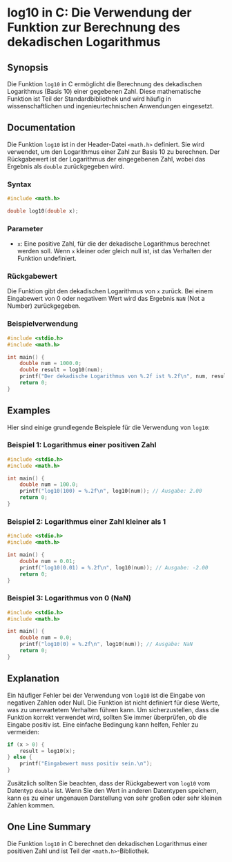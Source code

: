 <!--
Meta Description: # log10 in C: Die Verwendung der Funktion zur Berechnung des dekadischen Logarithmus ## Synopsis Die Funktion `log10` in C ermöglicht die Berechnung d...
Meta Keywords: log10, die, der, logarithmus, ist
-->

# log10 in C: Die Verwendung der Funktion zur Berechnung des dekadischen Logarithmus

## Synopsis
Die Funktion `log10` in C ermöglicht die Berechnung des dekadischen Logarithmus (Basis 10) einer gegebenen Zahl. Diese mathematische Funktion ist Teil der Standardbibliothek und wird häufig in wissenschaftlichen und ingenieurtechnischen Anwendungen eingesetzt.

## Documentation
Die Funktion `log10` ist in der Header-Datei `<math.h>` definiert. Sie wird verwendet, um den Logarithmus einer Zahl zur Basis 10 zu berechnen. Der Rückgabewert ist der Logarithmus der eingegebenen Zahl, wobei das Ergebnis als `double` zurückgegeben wird.

### Syntax
```c
#include <math.h>

double log10(double x);
```

### Parameter
- `x`: Eine positive Zahl, für die der dekadische Logarithmus berechnet werden soll. Wenn `x` kleiner oder gleich null ist, ist das Verhalten der Funktion undefiniert.

### Rückgabewert
Die Funktion gibt den dekadischen Logarithmus von `x` zurück. Bei einem Eingabewert von 0 oder negativem Wert wird das Ergebnis `NaN` (Not a Number) zurückgegeben.

### Beispielverwendung
```c
#include <stdio.h>
#include <math.h>

int main() {
    double num = 1000.0;
    double result = log10(num);
    printf("Der dekadische Logarithmus von %.2f ist %.2f\n", num, result);
    return 0;
}
```

## Examples
Hier sind einige grundlegende Beispiele für die Verwendung von `log10`:

### Beispiel 1: Logarithmus einer positiven Zahl
```c
#include <stdio.h>
#include <math.h>

int main() {
    double num = 100.0;
    printf("log10(100) = %.2f\n", log10(num)); // Ausgabe: 2.00
    return 0;
}
```

### Beispiel 2: Logarithmus einer Zahl kleiner als 1
```c
#include <stdio.h>
#include <math.h>

int main() {
    double num = 0.01;
    printf("log10(0.01) = %.2f\n", log10(num)); // Ausgabe: -2.00
    return 0;
}
```

### Beispiel 3: Logarithmus von 0 (NaN)
```c
#include <stdio.h>
#include <math.h>

int main() {
    double num = 0.0;
    printf("log10(0) = %.2f\n", log10(num)); // Ausgabe: NaN
    return 0;
}
```

## Explanation
Ein häufiger Fehler bei der Verwendung von `log10` ist die Eingabe von negativen Zahlen oder Null. Die Funktion ist nicht definiert für diese Werte, was zu unerwartetem Verhalten führen kann. Um sicherzustellen, dass die Funktion korrekt verwendet wird, sollten Sie immer überprüfen, ob die Eingabe positiv ist. Eine einfache Bedingung kann helfen, Fehler zu vermeiden:

```c
if (x > 0) {
    result = log10(x);
} else {
    printf("Eingabewert muss positiv sein.\n");
}
```

Zusätzlich sollten Sie beachten, dass der Rückgabewert von `log10` vom Datentyp `double` ist. Wenn Sie den Wert in anderen Datentypen speichern, kann es zu einer ungenauen Darstellung von sehr großen oder sehr kleinen Zahlen kommen.

## One Line Summary
Die Funktion `log10` in C berechnet den dekadischen Logarithmus einer positiven Zahl und ist Teil der `<math.h>`-Bibliothek.